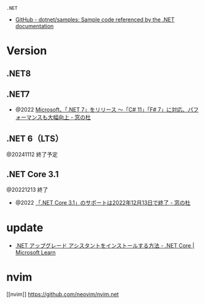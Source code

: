 `.NET`

- [GitHub - dotnet/samples: Sample code referenced by the .NET documentation](https://github.com/dotnet/samples)

# Version
## .NET8


## .NET7
- @2022 [Microsoft、「.NET 7」をリリース ～「C# 11」「F# 7」に対応、パフォーマンスも大幅向上 - 窓の杜](https://forest.watch.impress.co.jp/docs/news/1454432.html)

## .NET 6（LTS）
@20241112 終了予定

## .NET Core 3.1
@20221213 終了
- @2022 [「.NET Core 3.1」のサポートは2022年12月13日で終了 - 窓の杜](https://forest.watch.impress.co.jp/docs/news/1456802.html)

# update
-  [.NET アップグレード アシスタントをインストールする方法 - .NET Core | Microsoft Learn](https://learn.microsoft.com/ja-jp/dotnet/core/porting/upgrade-assistant-install)

# nvim
[[nvim]]
https://github.com/neovim/nvim.net
